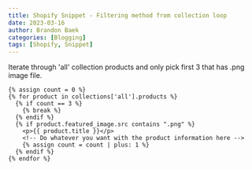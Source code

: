```yaml
---
title: Shopify Snippet - Filtering method from collection loop
date: 2023-03-16
author: Brandon Baek
categories: [Blogging]
tags: [Shopify, Snippet]
---
```

Iterate through 'all' collection products and only pick first 3 that has .png image file.

```
{% assign count = 0 %}
{% for product in collections['all'].products %}
  {% if count == 3 %}
    {% break %}
  {% endif %}
  {% if product.featured_image.src contains ".png" %}
    <p>{{ product.title }}</p>
    <!-- Do whatever you want with the product information here -->
    {% assign count = count | plus: 1 %}
  {% endif %}
{% endfor %}
```


